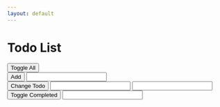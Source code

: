 ```yaml
---
layout: default
---
```


<h1>Todo List</h1>

<div>
  <button onclick="handlers.toggleAll()">Toggle All</button>
</div>

<div>
  <button onclick="handlers.addTodo()">Add</button>
  <input id="addTodoTextInput" type="text">
</div>

<div>
  <button onclick="handlers.changeTodo()">Change Todo</button>
  <input id="changeTodoPositionInput" type="number">
  <input id="changeTodoTextInput" type="text">
</div>

<div>
  <button onclick="handlers.toggleCompleted()">Toggle Completed</button>
  <input id="toggleCompletedPositionInput" type="number">
</div>

<ul>
</ul>